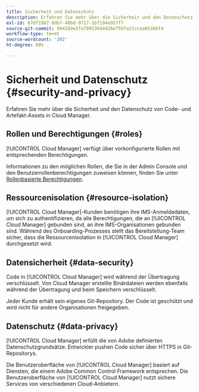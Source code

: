 ```yaml
---
title: Sicherheit und Datenschutz
description: Erfahren Sie mehr über die Sicherheit und den Datenschutz von Code- und Artefakt-Assets in Cloud Manager.
exl-id: 67df1987-8db7-40bd-9717-1bf194e957f7
source-git-commit: 984269e5fe70913644d26e759fa21ccea0536bf4
workflow-type: tm+mt
source-wordcount: '202'
ht-degree: 60%

---
```



# Sicherheit und Datenschutz {#security-and-privacy}

Erfahren Sie mehr über die Sicherheit und den Datenschutz von Code- und Artefakt-Assets in Cloud Manager.

## Rollen und Berechtigungen {#roles}

[!UICONTROL Cloud Manager] verfügt über vorkonfigurierte Rollen mit entsprechenden Berechtigungen.

Informationen zu den möglichen Rollen, die Sie in der Admin Console und den Benutzerrollenberechtigungen zuweisen können, finden Sie unter [Rollenbasierte Berechtigungen](/help/requirements/role-based-permissions.md).

## Ressourcenisolation {#resource-isolation}

[!UICONTROL Cloud Manager]-Kunden benötigen ihre IMS-Anmeldedaten, um sich zu authentifizieren, da alle Berechtigungen, die an [!UICONTROL Cloud Manager] gebunden sind, an ihre IMS-Organisationen gebunden sind. Während des Onboarding-Prozesses stellt das Bereitstellung-Team sicher, dass die Ressourcenisolation in [!UICONTROL Cloud Manager] durchgesetzt wird.

## Datensicherheit {#data-security}

Code in [!UICONTROL Cloud Manager] wird während der Übertragung verschlüsselt. Von Cloud Manager erstellte Binärdateien werden ebenfalls während der Übertragung und beim Speichern verschlüsselt.

Jeder Kunde erhält sein eigenes Git-Repository. Der Code ist geschützt und wird nicht für andere Organisationen freigegeben.

## Datenschutz {#data-privacy}

[!UICONTROL Cloud Manager] erfüllt die von Adobe definierten Datenschutzgrundsätze. Entwickler pushen Code sicher über HTTPS in Git-Repositorys.

Die Benutzeroberfläche von [!UICONTROL Cloud Manager] basiert auf Diensten, die einem Adobe Common Control Framework entsprechen. Die Benutzeroberfläche von [!UICONTROL Cloud Manager] nutzt sichere Services von verschiedenen Cloud-Anbietern.
